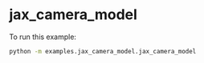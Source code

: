 # jax_camera_model

To run this example:
```bash
python -m examples.jax_camera_model.jax_camera_model
```
